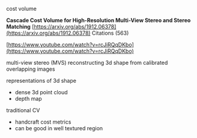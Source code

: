 
cost volume

**Cascade Cost Volume for High-Resolution Multi-View Stereo and Stereo Matching**
[https://arxiv.org/abs/1912.06378](https://arxiv.org/abs/1912.06378)
Citations (563)

[https://www.youtube.com/watch?v=rcJiRQqDKbo](https://www.youtube.com/watch?v=rcJiRQqDKbo)

multi-view stereo (MVS)
reconstructing 3d shape from calibrated overlapping images

representations of 3d shape
- dense 3d point cloud
- depth map

traditional CV
- handcraft cost metrics
- can be good in well textured region
